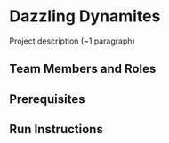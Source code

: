 # Dazzling Dynamites

Project description (~1 paragraph)

## Team Members and Roles


## Prerequisites

## Run Instructions
